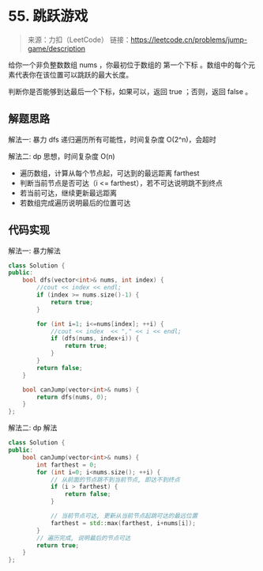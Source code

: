 ﻿# 55. 跳跃游戏
> 来源：力扣（LeetCode）
链接：https://leetcode.cn/problems/jump-game/description

给你一个非负整数数组 nums ，你最初位于数组的 第一个下标 。数组中的每个元素代表你在该位置可以跳跃的最大长度。

判断你是否能够到达最后一个下标，如果可以，返回 true ；否则，返回 false 。


## 解题思路
解法一: 暴力 dfs 递归遍历所有可能性，时间复杂度 O(2^n)，会超时

解法二: dp 思想，时间复杂度 O(n)
- 遍历数组，计算从每个节点起，可达到的最远距离 farthest
- 判断当前节点是否可达（i <= farthest），若不可达说明跳不到终点
- 若当前可达，继续更新最远距离
- 若数组完成遍历说明最后的位置可达


## 代码实现
解法一: 暴力解法
```cpp
class Solution {
public:
    bool dfs(vector<int>& nums, int index) {
        //cout << index << endl;
        if (index >= nums.size()-1) {
            return true;
        }

        for (int i=1; i<=nums[index]; ++i) {
            //cout << index  << "," << i << endl;
            if (dfs(nums, index+i)) {
                return true;
            }
        }
        return false;
    }

    bool canJump(vector<int>& nums) {
        return dfs(nums, 0);
    }
};
```

解法二: dp 解法
```cpp
class Solution {
public:
    bool canJump(vector<int>& nums) {
        int farthest = 0;
        for (int i=0; i<nums.size(); ++i) {
            // 从前面的节点跳不到当前节点, 即达不到终点
            if (i > farthest) {
                return false;
            }

            // 当前节点可达, 更新从当前节点起跳可达的最远位置
            farthest = std::max(farthest, i+nums[i]);
        }
        // 遍历完成, 说明最后的节点可达
        return true;
    }
};
```

